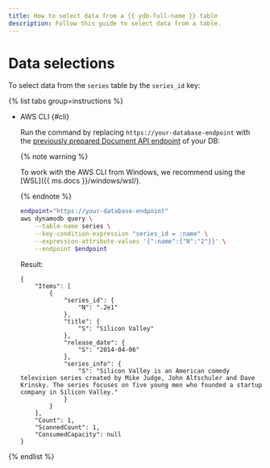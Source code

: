 ```yaml
---
title: How to select data from a {{ ydb-full-name }} table
description: Follow this guide to select data from a table.
---
```


# Data selections

To select data from the `series` table by the `series_id` key:

{% list tabs group=instructions %}

- AWS CLI {#cli}

   Run the command by replacing `https://your-database-endpoint` with the [previously prepared Document API endpoint](index.md#before-you-begin) of your DB:

   {% note warning %}

   To work with the AWS CLI from Windows, we recommend using the [WSL]({{ ms.docs }}/windows/wsl/).

   {% endnote %}

   ```bash
   endpoint="https://your-database-endpoint"
   aws dynamodb query \
       --table-name series \
       --key-condition-expression "series_id = :name" \
       --expression-attribute-values '{":name":{"N":"2"}}' \
       --endpoint $endpoint
   ```

   Result:

   ```text
   {
       "Items": [
           {
               "series_id": {
                   "N": ".2e1"
               },
               "title": {
                   "S": "Silicon Valley"
               },
               "release_date": {
                   "S": "2014-04-06"
               },
               "series_info": {
                   "S": "Silicon Valley is an American comedy television series created by Mike Judge, John Altschuler and Dave Krinsky. The series focuses on five young men who founded a startup company in Silicon Valley."
               }
           }
       ],
       "Count": 1,
       "ScannedCount": 1,
       "ConsumedCapacity": null
   }
   ```

{% endlist %}
